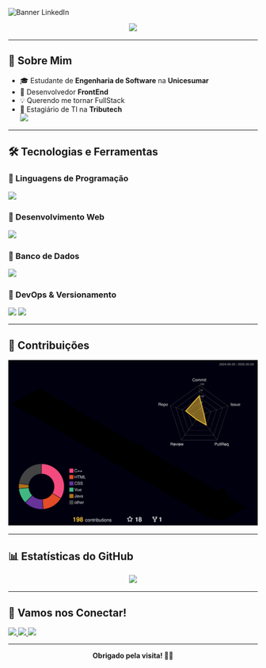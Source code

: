 ![Banner LinkedIn](https://i.imgur.com/HzLJjoN.png)

<p align="center">
  <a href="https://github.com/DenverCoder1/readme-typing-svg">
    <img src="https://readme-typing-svg.herokuapp.com?font=Time+New+Roman&color=cyan&size=25&center=true&vCenter=true&width=600&height=100&lines=Bem-vindo(a)+ao+meu+perfil+!">
  </a>
</p>

---

## 🚀 Sobre Mim

- 🎓 Estudante de **Engenharia de Software** na **Unicesumar**
- 🎨 Desenvolvedor **FrontEnd** 
- 💡 Querendo me tornar FullStack
- 💼 Estagiário de TI na **Tributech**  
  <img src="https://i.imgur.com/zSYrcDD.png" width="120"/>

---

## 🛠️ Tecnologias e Ferramentas

### 🔹 Linguagens de Programação
<p align="left">
  <img src="https://skillicons.dev/icons?i=java,c,js,typescript,python" height="40"/>
</p>

### 🔹 Desenvolvimento Web
<p align="left">
  <img src="https://skillicons.dev/icons?i=html,css,bootstrap,react,vue" height="40"/>
</p>

### 🔹 Banco de Dados
<p align="left">
  <img src="https://skillicons.dev/icons?i=mysql,postgres" height="40"/>
</p>

### 🔹 DevOps & Versionamento
<p align="left">
  <img src="https://skillicons.dev/icons?i=git,github,linux" height="40"/>
  <img src="https://img.shields.io/badge/Pentaho-003A70?style=flat&logo=data:image/svg+xml;base64,PHN2ZyB3aWR0aD0iMzIiIGhlaWdodD0iMzIiIHhtbG5zPSJodHRwOi8vd3d3LnczLm9yZy8yMDAwL3N2ZyI+PHJlY3Qgd2lkdGg9IjMyIiBoZWlnaHQ9IjMyIiBmaWxsPSIjMDAzQTcwIi8+PC9zdmc+" height="40"/>
</p>

---

## 🧊 Contribuições

<div align="center">
  <img src="https://github.com/filiperuizb/filiperuizb/blob/main/profile-3d-contrib/profile-night-rainbow.svg" alt="3D GitHub Profile" />
</div>


---

## 📊 Estatísticas do GitHub

<div align="center">
  <a href="https://github.com/filiperuizb">
    <img src="https://github-readme-stats.vercel.app/api?username=filiperuizb&show_icons=true&theme=dark&cache_seconds=600" width="450"/>
  </a>
</div>

---

## 🤝 Vamos nos Conectar!

<p align="left">
  <a href="mailto:filiperuizboligon9@gmail.com">
    <img src="https://img.shields.io/badge/Gmail-D14836?style=for-the-badge&logo=gmail&logoColor=white"/>
  </a>
  <a href="https://www.linkedin.com/in/filipe-ruiz-boligon-8930582b6/">
    <img src="https://img.shields.io/badge/LinkedIn-0077B5?style=for-the-badge&logo=linkedin&logoColor=white"/>
  </a>
  <a href="https://www.instagram.com/filiperuiz.b/">
    <img src="https://img.shields.io/badge/Instagram-E4405F?style=for-the-badge&logo=instagram&logoColor=white"/>
  </a>
</p>

---

<div align="center">
  <b>Obrigado pela visita! 🚀✨</b>
</div>
